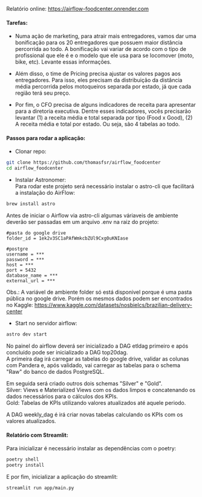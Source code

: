 Relatório online: https://airflow-foodcenter.onrender.com  

#### Tarefas:  
- Numa ação de marketing, para atrair mais entregadores, vamos dar uma bonificação para os 20 entregadores que possuem maior distância percorrida ao todo. A bonificação vai variar de acordo com o tipo de profissional que ele é e o modelo que ele usa para se locomover (moto, bike, etc). Levante essas informações.  
  
- Além disso, o time de Pricing precisa ajustar os valores pagos aos entregadores. Para isso, eles precisam da distribuição da distância média percorrida pelos motoqueiros separada por estado, já que cada região terá seu preço.  
  
- Por fim, o CFO precisa de alguns indicadores de receita para apresentar para a diretoria executiva. Dentre esses indicadores, vocês precisarão levantar (1) a receita média e total separada por tipo (Food x Good), (2) A receita média e total por estado. Ou seja, são 4 tabelas ao todo.  


#### Passos para rodar a aplicação:  
- Clonar repo:  
```bash
git clone https://github.com/thomasfsr/airflow_foodcenter
cd airflow_foodcenter
```
- Instalar Astronomer:  
Para rodar este projeto será necessário instalar o astro-cli que facilitará a instalação do AirFlow:
```bash
brew install astro 
``` 
Antes de iniciar o Airflow via astro-cli algumas váriaveis de ambiente deverão ser passadas em um arquivo .env na raiz do projeto:  
  
```
#pasta do google drive
folder_id = 1ek2v3SC1aPAfWmkcbZUl9Cxg0uKNIase

#postgre 
username = ***  
password = ***  
host = ***  
port = 5432
database_name = ***  
external_url = ***  
```
  
Obs.: A variável de ambiente folder só está disponivel porque é uma pasta pública no google drive. Porém os mesmos dados podem ser encontrados no Kaggle: https://www.kaggle.com/datasets/nosbielcs/brazilian-delivery-center

- Start no servidor airflow:  
```bash
astro dev start
``` 
  
No painel do airflow deverá ser inicializado a DAG etldag primeiro e após concluído pode ser inicializado a DAG top20dag.  
A primeira dag irá carregar as tabelas do google drive, validar as colunas com Pandera e, após validado, vai carregar as tabelas para o schema "Raw" do banco de dados PostgreSQL.  
  
Em seguida será criado outros dois schemas "Silver" e "Gold".  
Silver: Views e Materialized Views com os dados limpos e concatenando os dados necessários para o cálculos dos KPIs.  
Gold: Tabelas de KPIs utilizando valores atualizados até aquele periodo.  
  
A DAG weekly_dag é irá criar novas tabelas calculando os KPIs com os valores atualizados.  
  
#### Relatório com Streamlit:  
Para inicializar é necessário instalar as dependências com o poetry:  
```bash
poetry shell  
poetry install  
```
E por fim, inicializar a aplicação do streamlit:  
```bash  
streamlit run app/main.py  
```





